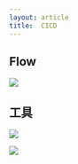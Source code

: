 ```yaml
---
layout: article
title:  CICD
---
```


## Flow

![](/images/deployflow.png)


## 工具

![](/images/cicd.jpg)

![](/images/cicd.png)
